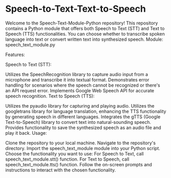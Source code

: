 # Speech-to-Text-Text-to-Speech
Welcome to the Speech-Text-Module-Python repository! This repository contains a Python module that offers both Speech to Text (STT) and Text to Speech (TTS) functionalities. You can choose whether to transcribe spoken language into text or convert written text into synthesized speech.
Module: speech_text_module.py

Features:

Speech to Text (STT):

Utilizes the SpeechRecognition library to capture audio input from a microphone and transcribe it into textual format.
Demonstrates error handling for scenarios where the speech cannot be recognized or there's an API request error.
Implements Google Web Speech API for accurate speech recognition.
Text to Speech (TTS):

Utilizes the pyaudio library for capturing and playing audio.
Utilizes the googletrans library for language translation, enhancing the TTS functionality by generating speech in different languages.
Integrates the gTTS (Google Text-to-Speech) library to convert text into natural-sounding speech.
Provides functionality to save the synthesized speech as an audio file and play it back.
Usage:

Clone the repository to your local machine.
Navigate to the repository's directory.
Import the speech_text_module module into your Python script.
Choose the functionality you want to use:
For Speech to Text, call speech_text_module.stt() function.
For Text to Speech, call speech_text_module.tts() function.
Follow the on-screen prompts and instructions to interact with the chosen functionality.
